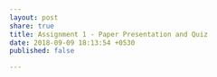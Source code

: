 ```yaml
---
layout: post
share: true
title: Assignment 1 - Paper Presentation and Quiz
date: 2018-09-09 18:13:54 +0530
published: false

---
```

